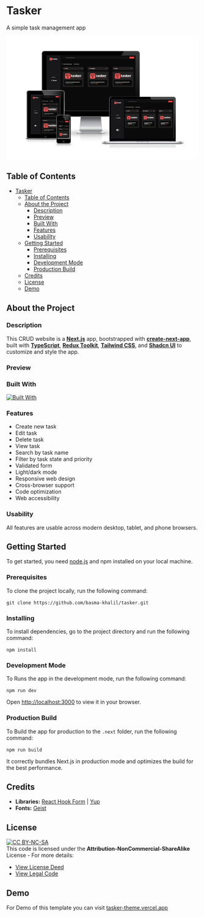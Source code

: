 # Tasker

A simple task management app

![Admin dashboard responsive](preview/tasker-responsive.png)

## Table of Contents

- [Tasker](#tasker)
  - [Table of Contents](#table-of-contents)
  - [About the Project](#about-the-project)
    - [Description](#description)
    - [Preview](#preview)
    - [Built With](#built-with)
    - [Features](#features)
    - [Usability](#usability)
  - [Getting Started](#getting-started)
    - [Prerequisites](#prerequisites)
    - [Installing](#installing)
    - [Development Mode](#development-mode)
    - [Production Build](#production-build)
  - [Credits](#credits)
  - [License](#license)
  - [Demo](#demo)

## About the Project

### Description

This CRUD website is a [**Next.js**](https://nextjs.org/) app, bootstrapped with [**create-next-app**](https://github.com/vercel/next.js/tree/canary/packages/create-next-app), built with [**TypeScript**](https://www.typescriptlang.org/ "Go to website"), [**Redux Toolkit**](https://redux-toolkit.js.org/ "Go to website"), [**Tailwind CSS**](https://tailwindcss.com/ "Go to website"), and [**Shadcn UI**](https://ui.shadcn.com/ "Go to website") to customize and style the app.

### Preview

### Built With

[![Built With](https://skillicons.dev/icons?i=nextjs,tailwind,ts,redux,vercel)](https://skillicons.dev)

### Features

- Create new task
- Edit task
- Delete task
- View task
- Search by task name
- Filter by task state and priority
- Validated form
- Light/dark mode
- Responsive web design
- Cross-browser support
- Code optimization
- Web accessibility

### Usability

All features are usable across modern desktop, tablet, and phone browsers.

## Getting Started

To get started, you need [node.js](https://nodejs.org/en "Go to website") and npm installed on your local machine.

### Prerequisites

To clone the project locally, run the following command:

```
git clone https://github.com/basma-khalil/tasker.git
```

### Installing

To install dependencies, go to the project directory and run the following command:

```
npm install
```

### Development Mode

To Runs the app in the development mode, run the following command:

```
npm run dev
```

Open [http://localhost:3000](http://localhost:3000) to view it in your browser.

### Production Build

To Build the app for production to the `.next` folder, run the following command:

```
npm run build
```

It correctly bundles Next.js in production mode and optimizes the build for the best performance.

## Credits

- **Libraries:** [ React Hook Form](https://www.react-hook-form.com/ "Go to website") |
  [Yup](https://www.npmjs.com/package/yup "Go to website")
- **Fonts:** [Geist](https://vercel.com/font "Go to website")

## License

[![CC BY-NC-SA](https://licensebuttons.net/l/by-nc-sa/3.0/88x31.png)](https://creativecommons.org/licenses)\
This code is licensed under the **Attribution-NonCommercial-ShareAlike** License - For more details:

- [View License Deed](https://creativecommons.org/licenses/by-nc-sa/4.0/ "Go to website")
- [View Legal Code](https://creativecommons.org/licenses/by-nc-sa/4.0/legalcode "Go to website")

## Demo

For Demo of this template you can visit [tasker-theme.vercel.app](https://tasker-theme.vercel.app/ "Go to website")
